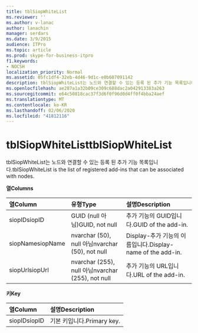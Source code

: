 ```yaml
---
title: tblSiopWhiteList
ms.reviewer: ''
ms.author: v-lanac
author: lanachin
manager: serdars
ms.date: 3/9/2015
audience: ITPro
ms.topic: article
ms.prod: skype-for-business-itpro
f1.keywords:
- NOCSH
localization_priority: Normal
ms.assetid: 05fc1df4-32eb-4d46-9d1c-e0b607091142
description: tblSiopWhiteList는 노드와 연결할 수 있는 등록 된 추가 기능 목록입니다.
ms.openlocfilehash: ae287a1a32b09ce309c688dac2a042913383a263
ms.sourcegitcommit: e64c50818cac37f3d6f0f96d0d4ff0f4bba24aef
ms.translationtype: MT
ms.contentlocale: ko-KR
ms.lasthandoff: 02/06/2020
ms.locfileid: "41812116"
---
```

# <a name="tblsiopwhitelist"></a><span data-ttu-id="87c8f-103">tblSiopWhiteList</span><span class="sxs-lookup"><span data-stu-id="87c8f-103">tblSiopWhiteList</span></span>
 
<span data-ttu-id="87c8f-104">tblSiopWhiteList는 노드와 연결할 수 있는 등록 된 추가 기능 목록입니다.</span><span class="sxs-lookup"><span data-stu-id="87c8f-104">tblSiopWhiteList is the list of registered add-ins that can be associated with nodes.</span></span>
  
<span data-ttu-id="87c8f-105">**열**</span><span class="sxs-lookup"><span data-stu-id="87c8f-105">**Columns**</span></span>

|<span data-ttu-id="87c8f-106">**열**</span><span class="sxs-lookup"><span data-stu-id="87c8f-106">**Column**</span></span>|<span data-ttu-id="87c8f-107">**유형**</span><span class="sxs-lookup"><span data-stu-id="87c8f-107">**Type**</span></span>|<span data-ttu-id="87c8f-108">**설명**</span><span class="sxs-lookup"><span data-stu-id="87c8f-108">**Description**</span></span>|
|:-----|:-----|:-----|
|<span data-ttu-id="87c8f-109">siopID</span><span class="sxs-lookup"><span data-stu-id="87c8f-109">siopID</span></span>  <br/> |<span data-ttu-id="87c8f-110">GUID (null 아님)</span><span class="sxs-lookup"><span data-stu-id="87c8f-110">GUID, not null</span></span>  <br/> |<span data-ttu-id="87c8f-111">추가 기능의 GUID입니다.</span><span class="sxs-lookup"><span data-stu-id="87c8f-111">GUID of the add-in.</span></span>  <br/> |
|<span data-ttu-id="87c8f-112">siopName</span><span class="sxs-lookup"><span data-stu-id="87c8f-112">siopName</span></span>  <br/> |<span data-ttu-id="87c8f-113">nvarchar (50), null 아님</span><span class="sxs-lookup"><span data-stu-id="87c8f-113">nvarchar (50), not null</span></span>  <br/> |<span data-ttu-id="87c8f-114">Display-추가 기능의 이름입니다.</span><span class="sxs-lookup"><span data-stu-id="87c8f-114">Display-name of the add-in.</span></span>  <br/> |
|<span data-ttu-id="87c8f-115">siopUrl</span><span class="sxs-lookup"><span data-stu-id="87c8f-115">siopUrl</span></span>  <br/> |<span data-ttu-id="87c8f-116">nvarchar (255), null 아님</span><span class="sxs-lookup"><span data-stu-id="87c8f-116">nvarchar (255), not null</span></span>  <br/> |<span data-ttu-id="87c8f-117">추가 기능의 URL입니다.</span><span class="sxs-lookup"><span data-stu-id="87c8f-117">URL of the add-in.</span></span>  <br/> |
   
<span data-ttu-id="87c8f-118">**키**</span><span class="sxs-lookup"><span data-stu-id="87c8f-118">**Key**</span></span>

|<span data-ttu-id="87c8f-119">**열**</span><span class="sxs-lookup"><span data-stu-id="87c8f-119">**Column**</span></span>|<span data-ttu-id="87c8f-120">**설명**</span><span class="sxs-lookup"><span data-stu-id="87c8f-120">**Description**</span></span>|
|:-----|:-----|
|<span data-ttu-id="87c8f-121">siopID</span><span class="sxs-lookup"><span data-stu-id="87c8f-121">siopID</span></span>  <br/> |<span data-ttu-id="87c8f-122">기본 키입니다.</span><span class="sxs-lookup"><span data-stu-id="87c8f-122">Primary key.</span></span>  <br/> |
   

